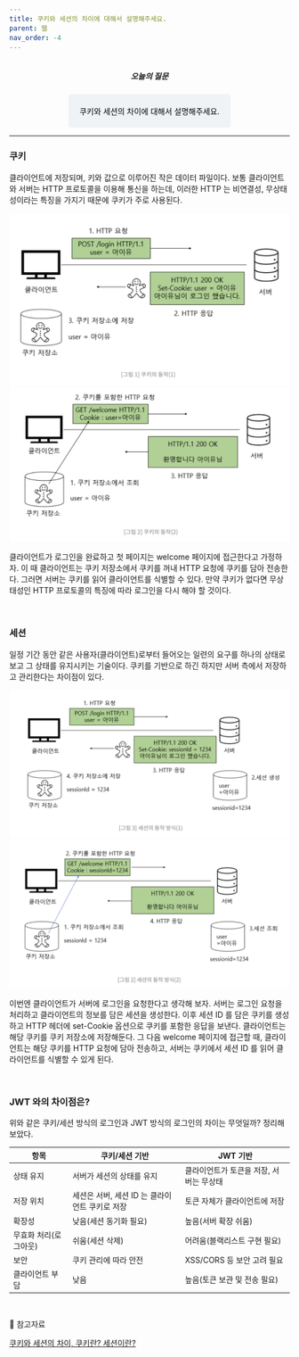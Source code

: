 ```yaml
---
title: 쿠키와 세션의 차이에 대해서 설명해주세요.
parent: 웹
nav_order: -4
---
```


<div style="text-align: center; display: flex;
    flex-direction: column;
    align-items: center;">
    <h5>오늘의 질문</h5>
    <div style="color: black; background-color: #F0F3F5; border-radius: 5px; width: 50%; padding: 20px;">
    쿠키와 세션의 차이에 대해서 설명해주세요.
    </div>
</div>

---

### 쿠키

클라이언트에 저장되며, 키와 값으로 이루어진 작은 데이터 파일이다. 보통 클라이언트와 서버는 HTTP 프로토콜을 이용해 통신을 하는데, 이러한 HTTP 는 비연결성, 무상태성이라는 특징을 가지기 때문에 쿠키가 주로 사용된다.

<img src="/assets/images/pages/cs/maeil-mail/web/스크린샷 2025-05-20 오후 2.58.00.png">

<img src="/assets/images/pages/cs/maeil-mail/web/스크린샷 2025-05-20 오후 2.58.27.png">

클라이언트가 로그인을 완료하고 첫 페이지는 welcome 페이지에 접근한다고 가정하자. 이 때 클라이언트는 쿠키 저장소에서 쿠키를 꺼내 HTTP 요청에 쿠키를 담아 전송한다. 그러면 서버는 쿠키를 읽어 클라이언트를 식별할 수 있다. 만약 쿠키가 없다면 무상태성인 HTTP 프로토콜의 특징에 따라 로그인을 다시 해야 할 것이다.

<br>

### 세션

일정 기간 동안 같은 사용자(클라이언트)로부터 들어오는 일련의 요구를 하나의 상태로 보고 그 상태를 유지시키는 기술이다. 쿠키를 기반으로 하긴 하지만 서버 측에서 저장하고 관리한다는 차이점이 있다.

<img src="/assets/images/pages/cs/maeil-mail/web/스크린샷 2025-05-20 오후 3.02.01.png">

<img src="/assets/images/pages/cs/maeil-mail/web/스크린샷 2025-05-20 오후 3.02.27.png">

이번엔 클라이언트가 서버에 로그인을 요청한다고 생각해 보자. 서버는 로그인 요청을 처리하고 클라이언트의 정보를 담은 세션을 생성한다. 이후 세션 ID 를 담은 쿠키를 생성하고 HTTP 헤더에 set-Cookie 옵션으로 쿠키를 포함한 응답을 보낸다. 클라이언트는 해당 쿠키를 쿠키 저장소에 저장해둔다. 그 다음 welcome 페이지에 접근할 때, 클라이언트는 해당 쿠키를 HTTP 요청에 담아 전송하고, 서버는 쿠키에서 세션 ID 를 읽어 클라이언트를 식별할 수 있게 된다.

<br>

### JWT 와의 차이점은?

위와 같은 쿠키/세션 방식의 로그인과 JWT 방식의 로그인의 차이는 무엇일까? 정리해 보았다.

| 항목 | 쿠키/세션 기반 | JWT 기반 |
|---|---|---|
| 상태 유지 | 서버가 세션의 상태를 유지 | 클라이언트가 토큰을 저장, 서버는 무상태 |
| 저장 위치 | 세션은 서버, 세션 ID 는 클라이언트 쿠키로 저장 | 토큰 자체가 클라이언트에 저장 |
| 확장성 | 낮음(세션 동기화 필요) | 높음(서버 확장 쉬움) |
| 무효화 처리(로그아웃) | 쉬움(세션 삭제) | 어려움(블랙리스트 구현 필요) |
| 보안 | 쿠키 관리에 따라 안전 | XSS/CORS 등 보안 고려 필요 |
| 클라이언트 부담 | 낮음 | 높음(토큰 보관 및 전송 필요) |

<br>

📎 참고자료

[쿠키와 세션의 차이, 쿠키란? 세션이란?](https://code-lab1.tistory.com/298)